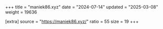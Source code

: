 +++
title = "maniek86.xyz"
date = "2024-07-14"
updated = "2025-03-08"
weight = 19636

[extra]
source = "https://maniek86.xyz/"
ratio = 55
size = 19
+++
